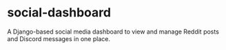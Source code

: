 # social-dashboard
A Django-based social media dashboard to view and manage Reddit posts and Discord messages in one place.

